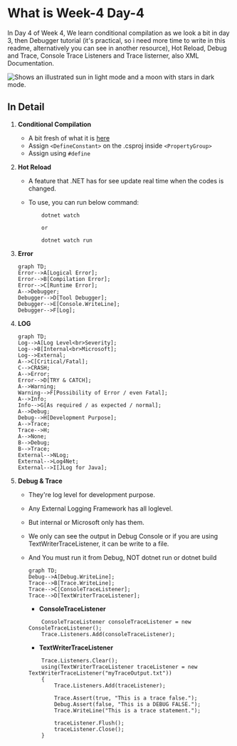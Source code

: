 # What is Week-4 Day-4
In Day 4 of Week 4, We learn conditional compilation as we look a bit in day 3, then Debugger tutorial (it's practical, so i need more time to write in this readme, alternatively you can see in another resource), Hot Reload, Debug and Trace, Console Trace Listeners and Trace listerner, also XML Documentation.

<picture>
  <source media="(prefers-color-scheme: dark)" srcset="https://user-images.githubusercontent.com/25423296/163456776-7f95b81a-f1ed-45f7-b7ab-8fa810d529fa.png">
  <source media="(prefers-color-scheme: light)" srcset="https://user-images.githubusercontent.com/25423296/163456779-a8556205-d0a5-45e2-ac17-42d089e3c3f8.png">
  <img alt="Shows an illustrated sun in light mode and a moon with stars in dark mode." src="https://user-images.githubusercontent.com/25423296/163456779-a8556205-d0a5-45e2-ac17-42d089e3c3f8.png">
</picture>

## In Detail
1. **Conditional Compilation**
    * A bit fresh of what it is [here](https://github.com/ARidwanW/Bootcamp-SE-FMLX/tree/main/Week-4/Day-3#:~:text=In%20Detail-,Conditional%20Compilation,-it%27s%20define%20what)
    * Assign `<DefineConstant>` on the .csproj inside `<PropertyGroup>`
    * Assign using `#define`

2. **Hot Reload**
    * A feature that .NET has for see update real time when the codes is changed. 
    * To use, you can run below command:

        ```
            dotnet watch

            or

            dotnet watch run
        ```
    
3. **Error**

    ```mermaid
    graph TD;
    Error-->A[Logical Error];
    Error-->B[Compilation Error];
    Error-->C[Runtime Error];
    A-->Debugger;
    Debugger-->D[Tool Debugger];
    Debugger-->E[Console.WriteLine];
    Debugger-->F[Log];
    ```

4. **LOG**

    ```mermaid
    graph TD;
    Log-->A[Log Level<br>Severity];
    Log-->B[Internal<br>Microsoft];
    Log-->External;
    A-->C[Critical/Fatal];
    C-->CRASH;
    A-->Error;
    Error-->D[TRY & CATCH];
    A-->Warning;
    Warning-->F[Possibility of Error / even Fatal];
    A-->Info;
    Info-->G[As required / as expected / normal];
    A-->Debug;
    Debug-->H[Development Purpose];
    A-->Trace;
    Trace-->H;
    A-->None;
    B-->Debug;
    B-->Trace;
    External-->NLog;
    External-->Log4Net;
    External-->I[JLog for Java];
    ```

5. **Debug & Trace**
    * They're log level for development purpose.
    * Any External Logging Framework has all loglevel.
    * But internal or Microsoft only has them.
    * We only can see the output in Debug Console or if you are using TextWriterTraceListener, it can be write to a file.
    * And You must run it from Debug, NOT dotnet run or dotnet build

        ```mermaid
        graph TD;
        Debug-->A[Debug.WriteLine];
        Trace-->B[Trace.WriteLine];
        Trace-->C[ConsoleTraceListener];
        Trace-->D[TextWriterTraceListener];
        ```

        * **ConsoleTraceListener**

        ```
            ConsoleTraceListener consoleTraceListener = new ConsoleTraceListener();
            Trace.Listeners.Add(consoleTraceListener);
        ```

        * **TextWriterTraceListener**

        ```
            Trace.Listeners.Clear();
			using(TextWriterTraceListener traceListener = new TextWriterTraceListener("myTraceOutput.txt")) 
			{
				Trace.Listeners.Add(traceListener);
			
				Trace.Assert(true, "This is a trace false.");
				Debug.Assert(false, "This is a DEBUG FALSE.");
				Trace.WriteLine("This is a trace statement.");
			
				traceListener.Flush();
				traceListener.Close();
			}
        ```

